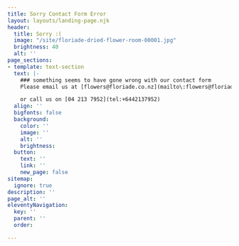 ```yaml
---
title: Sorry Contact Form Error
layout: layouts/landing-page.njk
header:
  title: Sorry :(
  image: "/site/floriade-dried-flower-room-00001.jpg"
  brightness: 40
  alt: ''
page_sections:
- template: text-section
  text: |-
    ### something seems to have gone wrong with our contact form
    Please email us at [flowers@floriade.co.nz](mailto\:flowers@floriade.co.nz\?subject\=Flowers%20Enquiry)

    or call us on [04 213 7952](tel:+6442137952)
  align: ''
  bigfonts: false
  background:
    color: ''
    image: ''
    alt: ''
    brightness: 
  button:
    text: ''
    link: ''
    new_page: false
sitemap:
  ignore: true
description: ''
page_alt: ''
eleventyNavigation:
  key: ''
  parent: ''
  order: 

---
```

